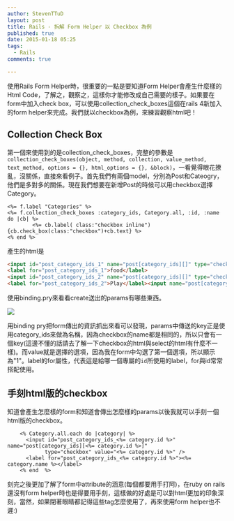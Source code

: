 ```yaml
---
author: StevenTTuD
layout: post
title: Rails - 拆解 Form Helper 以 Checkbox 為例
published: true
date: 2015-01-18 05:25
tags:
  - Rails
comments: true

---
```

使用Rails Form Helper時，很重要的一點是要知道Form Helper會產生什麼樣的Html Code，了解之，觀察之，這樣你才能修改成自己需要的樣子。如果要在form中加入check box，可以使用collection_check_boxes這個在rails 4新加入的form helper來完成。我們就以checkbox為例，來練習觀察html吧！

## Collection Check Box
第一個來使用到的是collection_check_boxes，完整的參數是`collection_check_boxes(object, method, collection, value_method, text_method, options = {}, html_options = {}, &block)`，一看覺得眼花撩亂，沒關係，直接來看例子。首先我們有兩個model，分別為Post和Cateogry，他們是多對多的關係。現在我們想要在新增Post的時候可以用checkbox選擇Category。

```erb
<%= f.label "Categories" %>
<%= f.collection_check_boxes :category_ids, Category.all, :id, :name do |cb| %>
		<%= cb.label( class:"checkbox inline"){cb.check_box(class:"checkbox")+cb.text} %>
<% end %>
```
產生的html是
```html
<input id="post_category_ids_1" name="post[category_ids][]" type="checkbox" value="1">
<label for="post_category_ids_1">food</label>
<input id="post_category_ids_2" name="post[category_ids][]" type="checkbox" value="2">
<label for="post_category_ids_2">Play</label><input name="post[category_ids][]" type="hidden" value="">
```
使用binding.pry來看看create送出的params有哪些東西。

![](https://lh5.googleusercontent.com/prEm9rc0sIHt53jGcgC-dy7Ej3hjESh1-XymMINIzWE=w1743-h143-no)

用binding pry把form傳出的資訊抓出來看可以發現，params中傳送的key正是使用category_ids來做為名稱，因為checkbox的name都是相同的，所以只會有一個key(這邊不懂的話請去了解一下checkbox的html與select的html有什麼不一樣)。而value就是選擇的選項，因為我在form中勾選了第一個選項，所以顯示為"1"。label的for屬性，代表這是給哪一個專屬的`id`所使用的label，for與id常常搭配使用。

## 手刻html版的checkbox
知道會產生怎麼樣的form和知道會傳出怎麼樣的params以後我就可以手刻一個html版的checkbox。
```erb
    <% Category.all.each do |category| %>
      <input id="post_category_ids_<%= category.id %>" name="post[category_ids][<%= category.id %>]"
            type="checkbox" value="<%= category.id %>" />
      <label for="post_category_ids_<%= category.id %>"><%= category.name %></label>
    <% end  %>
```
刻完之後更加了解了form中attribute的涵意(每個都要用手打阿)，在ruby on rails還沒有form helper時也是得要用手刻，這樣做的好處是可以對html更加的印象深刻，當然，如果閉著眼睛都記得這些tag怎麼使用了，再來使用form helper也不遲:)